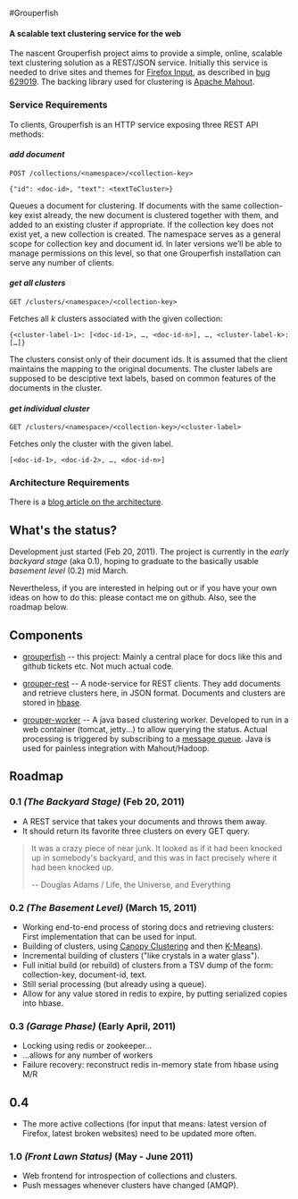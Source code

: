 #Grouperfish
#### A scalable text clustering service for the web

The nascent Grouperfish project aims to provide a simple, online, scalable text clustering solution as a REST/JSON service. Initially this service is needed to drive sites and themes for [Firefox Input](http://input.mozilla.com), as described in [bug 629019](https://bugzilla.mozilla.org/show_bug.cgi?id=629019). The backing library used for clustering is [Apache Mahout](http://mahout.apache.org/).

### Service Requirements

To clients, Grouperfish is an HTTP service exposing three REST API methods:

#### *add document*

    POST /collections/<namespace>/<collection-key>
    
    {"id": <doc-id>, "text": <textToCluster>}

Queues a document for clustering. If documents with the same collection-key exist already, the new document is clustered together with them, and added to an existing cluster if appropriate. If the collection key does not exist yet, a new collection is created. The namespace serves as a general scope for collection key and document id. In later versions we’ll be able to manage permissions on this level, so that one Grouperfish installation can serve any number of clients.

#### *get all clusters*

    GET /clusters/<namespace>/<collection-key>

Fetches all *k* clusters associated with the given collection:

    {<cluster-label-1>: [<doc-id-1>, …, <doc-id-n>], …, <cluster-label-k>: […]}

The clusters consist only of their document ids. It is assumed that the client maintains the mapping to the original documents. The cluster labels are supposed to be desciptive text labels, based on common features of the documents in the cluster.

#### *get individual cluster*

    GET /clusters/<namespace>/<collection-key>/<cluster-label>

Fetches only the cluster with the given label.

    [<doc-id-1>, <doc-id-2>, …, <doc-id-n>]


### Architecture Requirements

There is a [blog article on the architecture](http://www.thefoundation.de/michael/2011/mar/01/scalable-text-clustering/).


## What's the status?

Development just started (Feb 20, 2011). The project is currently in the *early backyard stage* (aka 0.1), hoping to graduate to the basically usable *basement level* (0.2) mid March.

Nevertheless, if you are interested in helping out or if you have your own ideas on how to do this: please contact me on github. Also, see the roadmap below.


## Components

* [grouperfish](https://github.com/michaelku/grouperfish) -- this project: Mainly a central place for docs like this and github tickets etc. Not much actual code.

* [grouper-rest](https://github.com/michaelku/grouper-rest) -- A node-service for REST clients. They add documents and retrieve clusters here, in JSON format. Documents and clusters are stored in [hbase](http://hbase.apache.org).

* [grouper-worker](https://github.com/michaelku/grouper-worker) -- A java based clustering worker. Developed to run in a web container (tomcat, jetty...) to allow querying the status. Actual processing is triggered by subscribing to a [message queue](http://www.rabbitmq.com/). Java is used for painless integration with Mahout/Hadoop.


Roadmap
-------

### 0.1 *(The Backyard Stage)* (Feb 20, 2011)
* A REST service that takes your documents and throws them away.
* It should return its favorite three clusters on every GET query.

> It was a crazy piece of near junk. 
> It looked as if it had been knocked up in somebody's backyard, 
> and this was in fact precisely where it had been knocked up. 
>
> -- Douglas Adams / Life, the Universe, and Everything 

### 0.2 *(The Basement Level)* (March 15, 2011)
* Working end-to-end process of storing docs and retrieving clusters: First implementation that can be used for input.
* Building of clusters, using [Canopy Clustering](https://cwiki.apache.org/confluence/display/MAHOUT/Canopy+Clustering) and then [K-Means](https://cwiki.apache.org/confluence/display/MAHOUT/K-Means+Clustering)).
* Incremental building of clusters ("like crystals in a water glass").
* Full initial build (or rebuild) of clusters from a TSV dump of the form: collection-key, document-id, text.
* Still serial processing (but already using a queue).
* Allow for any value stored in redis to expire, by putting serialized copies into hbase. 

### 0.3 *(Garage Phase)* (Early April, 2011)
* Locking using redis or zookeeper…
* …allows for any number of workers
* Failure recovery: reconstruct redis in-memory state from hbase using M/R

## 0.4 
* The more active collections (for input that means: latest version of Firefox, latest broken websites) need to be updated more often.

### 1.0 *(Front Lawn Status)* (May - June 2011)
* Web frontend for introspection of collections and clusters.
* Push messages whenever clusters have changed (AMQP).


